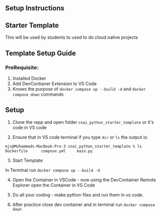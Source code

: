 ## Setup Instructions

## Starter Template

This will be used by students to used to do cloud native projects

## Template Setup Guide

### PreRequisite:
1. Installed Docker
2. Add DevContianer Extension to VS Code
3. Knows the purpose of `docker compose up --build -d` and `docker compose down` commands

## Setup

1. Clone the repp and open folder `cnai_python_starter_template` or it's code in VS code

2. Ensure that in VS code terminal if you type `dir` or `ls` the output is:

```bash
mjs@Muhammads-MacBook-Pro-3 cnai_python_starter_template % ls
Dockerfile      compose.yml     main.py
```

3. Start Template

In Terminal run `docker compose up --build -d`

4. Open the Container in VSCode - now using the DevContainer Remote Explorer open the Container in VS Code

5. Do all your coding - make python files and run them in vs code.

6. After practice close dev container and in terminal run `docker compose down`
